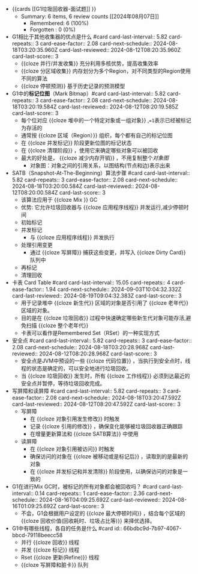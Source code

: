 - {{cards [[G1垃圾回收器-面试题]] }}
	- Summary: 6 items, 6 review counts [[2024年08月07日]]
		- Remembered:   6 (100%)
		- Forgotten :   0 (0%)
- G1相比于其他收集器的优点是什么 #card
  card-last-interval:: 5.82
  card-repeats:: 3
  card-ease-factor:: 2.08
  card-next-schedule:: 2024-08-18T03:20:35.960Z
  card-last-reviewed:: 2024-08-12T08:20:35.960Z
  card-last-score:: 3
	- {{cloze 并行/并发收集}} 充分利用多核优势，提高收集效率
	- {{cloze 分区域收集}} 内存划分为多个Region，对不同类型的Region使用不同的算法
	- {{cloze 停顿预测}} 基于历史记录的预测模型
- G1中的**标记位图**（Mark Bitmap）#card
  card-last-interval:: 5.82
  card-repeats:: 3
  card-ease-factor:: 2.08
  card-next-schedule:: 2024-08-18T03:20:19.584Z
  card-last-reviewed:: 2024-08-12T08:20:19.585Z
  card-last-score:: 3
	- 每个位对应 {{cloze 堆中的一个特定对象或一组对象}} ,`=1`表示已经被标记为存活的
	- 通常按 {{cloze 区域（Region）}} 组织，每个都有自己的标记位图
	- 在 {{cloze 并发标记}} 阶段更新位图的标记状态
	- 在 {{cloze 清理阶段}} ，使用它来确定哪些对象可以被回收
	- 最大的好处是， {{cloze 减少内存开销}} ，不用复制整个*对象图*
		- 对象图：对象之间的引用关系，以图结构(节点和边)表示出来
- SATB（Snapshot-At-The-Beginning）算法步骤 #card
  card-last-interval:: 5.82
  card-repeats:: 3
  card-ease-factor:: 2.08
  card-next-schedule:: 2024-08-18T03:20:00.584Z
  card-last-reviewed:: 2024-08-12T08:20:00.584Z
  card-last-score:: 3
	- 该算法应用于 {{cloze Mix }} GC
	- 优势: 它允许垃圾回收器与 {{cloze 应用程序线程}} 并发运行,减少停顿时间
	- 初始标记
	- 并发标记
		- 与 {{cloze 应用程序线程}} 并发执行
	- 处理引用变更
		- 通过 {{cloze 写屏障}} 捕获这些变更，并写入 {{cloze Dirty Card}} 队列中
	- 再标记
	- 清理回收
- 卡表 Card Table #card
  card-last-interval:: 15.05
  card-repeats:: 4
  card-ease-factor:: 1.94
  card-next-schedule:: 2024-09-03T10:04:32.332Z
  card-last-reviewed:: 2024-08-19T09:04:32.383Z
  card-last-score:: 3
	- 用于记录堆中 {{cloze 新生代}} 区域的对象是否引用了 {{cloze 老年代}} 区域的对象。
	- 目的是在 {{cloze 垃圾回收}} 过程中快速确定哪些新生代对象可能存活,避免扫描 {{cloze 整个老年代}}
	- 卡表可以看作是Remembered Set（RSet）的一种实现方式
- 安全点 #card
  card-last-interval:: 5.82
  card-repeats:: 3
  card-ease-factor:: 2.08
  card-next-schedule:: 2024-08-18T03:20:28.968Z
  card-last-reviewed:: 2024-08-12T08:20:28.968Z
  card-last-score:: 3
	- 安全点是JVM中预设的一些 {{cloze 代码位置}} ，当执行到安全点时，线程的状态是确定的，可以安全地进行垃圾回收。
	- 当 {{cloze 垃圾回收}} 发生时，所有 {{cloze 工作线程}} 必须到达最近的安全点并暂停，等待垃圾回收完成。
- 写屏障和读屏障 #card
  card-last-interval:: 5.82
  card-repeats:: 3
  card-ease-factor:: 2.08
  card-next-schedule:: 2024-08-18T03:20:47.592Z
  card-last-reviewed:: 2024-08-12T08:20:47.592Z
  card-last-score:: 3
	- 写屏障
		- 在 {{cloze 对象引用发生修改}} 时触发
		- 记录 {{cloze 引用的修改}} ，确保变化能够被垃圾回收器正确跟踪
		- 在增量更新算法和 {{cloze SATB算法}} 中使用
	- 读屏障
		- 在 {{cloze 对象引用被访问}} 时触发
		- 确保访问的对象在 {{cloze 被移动或是标记后}} ，读取到的是最新的对象
		- 在 {{cloze 并发标记和并发清除}} 阶段使用，以确保访问的对象是一致的
- G1在进行Mix GC时，被标记的所有对象都会被回收吗？ #card
  card-last-interval:: 0.14
  card-repeats:: 1
  card-ease-factor:: 2.36
  card-next-schedule:: 2024-08-16T04:09:25.692Z
  card-last-reviewed:: 2024-08-16T01:09:25.692Z
  card-last-score:: 3
	- 不会，G1会根据用户设定的 {{cloze 最大停顿时间}} ，结合每个区域的 {{cloze 回收价值(回收耗时、垃圾占比等)}} 来择优选择。
- G1中有哪些线程，各自的任务是什么 #card
  id:: 66bdbc9d-7b97-4067-bbcd-79118beecc58
	- 并行 {{cloze 回收}} 线程
	- 并发 {{cloze 标记}} 线程
	- Rset {{cloze 更新(Refine)}} 线程
	- {{cloze 写屏障和脏卡}} 队列